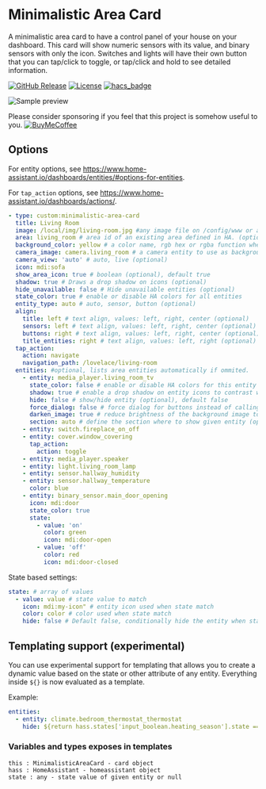 # Minimalistic Area Card

A minimalistic area card to have a control panel of your house on your dashboard. This card will show numeric sensors with its value, and binary sensors with only the icon. Switches and lights will have their own button that you can tap/click to toggle, or tap/click and hold to see detailed information.

[![GitHub Release][releases-shield]][releases]
[![License][license-shield]](LICENSE.md)
[![hacs_badge](https://img.shields.io/badge/HACS-Default-orange.svg?style=for-the-badge)](https://github.com/custom-components/hacs)

![Sample preview](docs/sample.png)

Please consider sponsoring if you feel that this project is somehow useful to you.
[![BuyMeCoffee][buymecoffeebadge]][buymecoffee]

## Options

For entity options, see https://www.home-assistant.io/dashboards/entities/#options-for-entities.

For `tap_action` options, see https://www.home-assistant.io/dashboards/actions/.

```yaml
- type: custom:minimalistic-area-card
  title: Living Room
  image: /local/img/living-room.jpg #any image file on /config/www or an absolute image url. optional, it uses area image if area is specified. (optional)
  area: living_room # area id of an existing area defined in HA. (optional)
  background_color: yellow # a color name, rgb hex or rgba function when an image is not provided (optional)
  camera_image: camera.living_room # a camera entity to use as background (optional)
  camera_view: 'auto' # auto, live (optional)
  icon: mdi:sofa
  show_area_icon: true # boolean (optional), default true
  shadow: true # Draws a drop shadow on icons (optional)
  hide_unavailable: false # Hide unavailable entities (optional)
  state_color: true # enable or disable HA colors for all entities
  entity_type: auto # auto, sensor, button (optional)
  align:
    title: left # text align, values: left, right, center (optional)
    sensors: left # text align, values: left, right, center (optional)
    buttons: right # text align, values: left, right, center (optional)
    title_entities: right # text align, values: left, right (optional)
  tap_action:
    action: navigate
    navigation_path: /lovelace/living-room
  entities: #optional, lists area entities automatically if ommited.
    - entity: media_player.living_room_tv
      state_color: false # enable or disable HA colors for this entity
      shadow: true # enable a drop shadow on entity icons to contrast with the background
      hide: false # show/hide entity (optional), default false
      force_dialog: false # force dialog for buttons instead of calling toogle
      darken_image: true # reduce brightness of the background image to constrast with entities
      section: auto # define the section where to show given entity (optional), default 'auto', possible values: auto, sensors, buttons, title. Sensors means the first line, buttons the second one, title op.
    - entity: switch.fireplace_on_off
    - entity: cover.window_covering
      tap_action:
        action: toggle
    - entity: media_player.speaker
    - entity: light.living_room_lamp
    - entity: sensor.hallway_humidity
    - entity: sensor.hallway_temperature
      color: blue
    - entity: binary_sensor.main_door_opening
      icon: mdi:door
      state_color: true
      state:
        - value: 'on'
          color: green
          icon: mdi:door-open
        - value: 'off'
          color: red
          icon: mdi:door-closed
```

State based settings:

```yaml
state: # array of values
  - value: value # state value to match
    icon: mdi:my-icon" # entity icon used when state match
    color: color # color used when state match
    hide: false # Default false, conditionally hide the entity when state match given value
```

## Templating support (experimental)

You can use experimental support for templating that allows you to create a dynamic value based on the state or other attribute of any entity.
Everything inside `${}` is now evaluated as a template.

Example:

```yaml
entities:
  - entity: climate.bedroom_thermostat_thermostat
    hide: ${return hass.states['input_boolean.heating_season'].state === 'off'}
```

### Variables and types exposes in templates

```
this : MinimalisticAreaCard - card object
hass : HomeAssistant - homeassistant object
state : any - state value of given entity or null
```

[commits-shield]: https://img.shields.io/github/commit-activity/y/junalmeida/homeassistant-minimalistic-area-card.svg?style=for-the-badge
[commits]: https://github.com/junalmeida/homeassistant-minimalistic-area-card/commits/main
[devcontainer]: https://code.visualstudio.com/docs/remote/containers
[discord]: https://discord.gg/5e9yvq
[discord-shield]: https://img.shields.io/discord/330944238910963714.svg?style=for-the-badge
[forum-shield]: https://img.shields.io/badge/community-forum-brightgreen.svg?style=for-the-badge
[forum]: https://community.home-assistant.io/c/projects/frontend
[license-shield]: https://img.shields.io/github/license/junalmeida/homeassistant-minimalistic-area-card.svg?style=for-the-badge
[maintenance-shield]: https://img.shields.io/maintenance/yes/2021.svg?style=for-the-badge
[releases-shield]: https://img.shields.io/github/release/junalmeida/homeassistant-minimalistic-area-card.svg?style=for-the-badge
[releases]: https://github.com/junalmeida/homeassistant-minimalistic-area-card/releases
[buymecoffee]: https://www.buymeacoffee.com/junalmeida
[buymecoffeebadge]: https://img.shields.io/badge/buy%20me%20a%20coffee-donate-orange?style=plastic&logo=buymeacoffee
